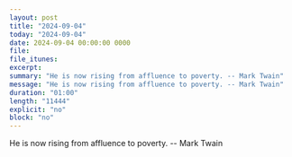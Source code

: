 ```yaml
---
layout: post
title: "2024-09-04"
today: "2024-09-04"
date: 2024-09-04 00:00:00 0000
file:
file_itunes:
excerpt:
summary: "He is now rising from affluence to poverty. -- Mark Twain"
message: "He is now rising from affluence to poverty. -- Mark Twain"
duration: "01:00"
length: "11444"
explicit: "no"
block: "no"
---
```

He is now rising from affluence to poverty. -- Mark Twain

